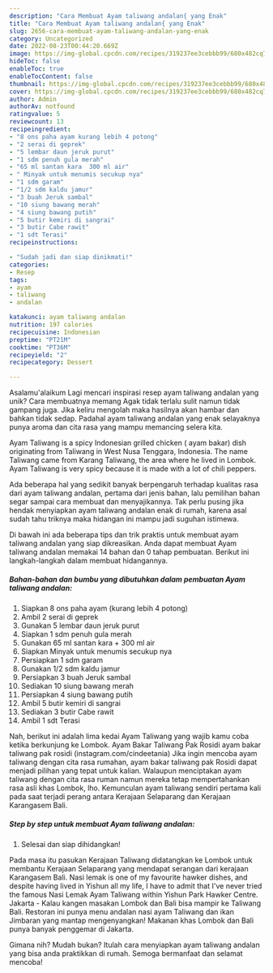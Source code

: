 ```yaml
---
description: "Cara Membuat Ayam taliwang andalan{ yang Enak"
title: "Cara Membuat Ayam taliwang andalan{ yang Enak"
slug: 2656-cara-membuat-ayam-taliwang-andalan-yang-enak
category: Uncategorized
date: 2022-08-23T00:44:20.669Z
image: https://img-global.cpcdn.com/recipes/319237ee3cebbb99/680x482cq70/ayam-taliwang-andalan-foto-resep-utama.jpg
hideToc: false
enableToc: true
enableTocContent: false
thumbnail: https://img-global.cpcdn.com/recipes/319237ee3cebbb99/680x482cq70/ayam-taliwang-andalan-foto-resep-utama.jpg
cover: https://img-global.cpcdn.com/recipes/319237ee3cebbb99/680x482cq70/ayam-taliwang-andalan-foto-resep-utama.jpg
author: Admin
authorAv: notfound
ratingvalue: 5
reviewcount: 13
recipeingredient:
- "8 ons paha ayam kurang lebih 4 potong"
- "2 serai di geprek"
- "5 lembar daun jeruk purut"
- "1 sdm penuh gula merah"
- "65 ml santan kara  300 ml air"
- " Minyak untuk menumis secukup nya"
- "1 sdm garam"
- "1/2 sdm kaldu jamur"
- "3 buah Jeruk sambal"
- "10 siung bawang merah"
- "4 siung bawang putih"
- "5 butir kemiri di sangrai"
- "3 butir Cabe rawit"
- "1 sdt Terasi"
recipeinstructions:

- "Sudah jadi dan siap dinikmati!"
categories:
- Resep
tags:
- ayam
- taliwang
- andalan

katakunci: ayam taliwang andalan 
nutrition: 197 calories
recipecuisine: Indonesian
preptime: "PT21M"
cooktime: "PT36M"
recipeyield: "2"
recipecategory: Dessert

---
```



Asalamu'alaikum Lagi mencari inspirasi resep ayam taliwang andalan yang unik? Cara membuatnya memang Agak tidak terlalu sulit namun tidak gampang juga. Jika keliru mengolah maka hasilnya akan hambar dan bahkan tidak sedap. Padahal ayam taliwang andalan yang enak selayaknya punya aroma dan cita rasa yang mampu memancing selera kita.


Ayam Taliwang is a spicy Indonesian grilled chicken ( ayam bakar) dish originating from Taliwang in West Nusa Tenggara, Indonesia. The name Taliwang came from Karang Taliwang, the area where he lived in Lombok. Ayam Taliwang is very spicy because it is made with a lot of chili peppers.

Ada beberapa hal yang sedikit banyak berpengaruh terhadap kualitas rasa dari ayam taliwang andalan, pertama dari jenis bahan, lalu pemilihan bahan segar sampai cara membuat dan menyajikannya. Tak perlu pusing jika hendak menyiapkan ayam taliwang andalan enak di rumah, karena asal sudah tahu triknya maka hidangan ini mampu jadi suguhan istimewa.


Di bawah ini ada beberapa tips dan trik praktis untuk membuat ayam taliwang andalan yang siap dikreasikan. Anda dapat membuat Ayam taliwang andalan memakai 14 bahan dan 0 tahap pembuatan. Berikut ini langkah-langkah dalam membuat hidangannya.

<!--inarticleads1-->

##### Bahan-bahan dan bumbu yang dibutuhkan dalam pembuatan Ayam taliwang andalan:

1. Siapkan 8 ons paha ayam (kurang lebih 4 potong)
1. Ambil 2 serai di geprek
1. Gunakan 5 lembar daun jeruk purut
1. Siapkan 1 sdm penuh gula merah
1. Gunakan 65 ml santan kara + 300 ml air
1. Siapkan  Minyak untuk menumis secukup nya
1. Persiapkan 1 sdm garam
1. Gunakan 1/2 sdm kaldu jamur
1. Persiapkan 3 buah Jeruk sambal
1. Sediakan 10 siung bawang merah
1. Persiapkan 4 siung bawang putih
1. Ambil 5 butir kemiri di sangrai
1. Sediakan 3 butir Cabe rawit
1. Ambil 1 sdt Terasi


Nah, berikut ini adalah lima kedai Ayam Taliwang yang wajib kamu coba ketika berkunjung ke Lombok. Ayam Bakar Taliwang Pak Rosidi ayam bakar taliwang pak rosidi (instagram.com/cindeetania) Jika ingin mencoba ayam taliwang dengan cita rasa rumahan, ayam bakar taliwang pak Rosidi dapat menjadi pilihan yang tepat untuk kalian. Walaupun menciptakan ayam taliwang dengan cita rasa ruman namun mereka tetap mempertahankan rasa asli khas Lombok, lho. Kemunculan ayam taliwang sendiri pertama kali pada saat terjadi perang antara Kerajaan Selaparang dan Kerajaan Karangasem Bali. 

<!--inarticleads2-->

##### Step by step untuk membuat Ayam taliwang andalan:


1. Selesai dan siap dihidangkan!

Pada masa itu pasukan Kerajaan Taliwang didatangkan ke Lombok untuk membantu Kerajaan Selaparang yang mendapat serangan dari kerajaan Karangasem Bali. Nasi lemak is one of my favourite hawker dishes, and despite having lived in Yishun all my life, I have to admit that I&#39;ve never tried the famous Nasi Lemak Ayam Taliwang within Yishun Park Hawker Centre. Jakarta - Kalau kangen masakan Lombok dan Bali bisa mampir ke Taliwang Bali. Restoran ini punya menu andalan nasi ayam Taliwang dan ikan Jimbaran yang mantap mengenyangkan! Makanan khas Lombok dan Bali punya banyak penggemar di Jakarta. 

Gimana nih? Mudah bukan? Itulah cara menyiapkan ayam taliwang andalan yang bisa anda praktikkan di rumah. Semoga bermanfaat dan selamat mencoba!
